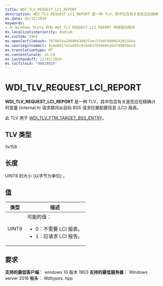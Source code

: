 ```yaml
---
title: WDI_TLV_REQUEST_LCI_REPORT
description: WDI_TLV_REQUEST_LCI_REPORT 是一种 TLV，其中包含有关是否应在精确计时度量 (INTERNAL.H) 请求期间从目标 BSS 请求位置配置信息 (LCI) 报表。
ms.date: 02/15/2019
keywords:
- 从 Windows Vista 开始 WDI_TLV_REQUEST_LCI_REPORT 网络驱动程序
ms.localizationpriority: medium
ms.custom: 19H1
ms.openlocfilehash: 79786fea286094308f5aec5fe8f80005420116da
ms.sourcegitcommit: 418e6617e2a695c9cb4b37b5b60e264760858acd
ms.translationtype: MT
ms.contentlocale: zh-CN
ms.lasthandoff: 12/07/2020
ms.locfileid: "96818019"
---
```

# <a name="wdi_tlv_request_lci_report"></a>WDI_TLV_REQUEST_LCI_REPORT

**WDI_TLV_REQUEST_LCI_REPORT** 是一种 TLV，其中包含有关是否应在精确计时度量 (internal.h) 请求期间从目标 BSS 请求位置配置信息 (LCI) 报表。

此 TLV 用于 [WDI_TLV_FTM_TARGET_BSS_ENTRY](wdi-tlv-ftm-target-bss-entry.md)。

## <a name="tlv-type"></a>TLV 类型

0x158

## <a name="length"></a>长度

UINT8 的大小 (以字节为单位) 。

## <a name="values"></a>值

| 类型 | 描述 |
| --- | --- |
| UINT8 | 可能的值： <ul><li>0：不需要 LCI 报表。</li><li>1：应请求 LCI 报告。</li></ul> |

## <a name="requirements"></a>要求

**支持的最低客户端**： windows 10 版本 1903 **支持的最低服务器**： Windows server 2016 **标头**： Wditypes. hpp
